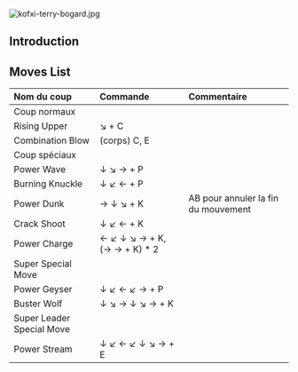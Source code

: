 ![](kofxi-terry-bogard.jpg "kofxi-terry-bogard.jpg")

## Introduction

## Moves List

| Nom du coup               | Commande                      | Commentaire                         |
|:--------------------------|:------------------------------|:------------------------------------|
| Coup normaux              |                               |                                     |
| Rising Upper              | ↘ + C                         |                                     |
| Combination Blow          | (corps) C, E                  |                                     |
| Coup spéciaux             |                               |                                     |
| Power Wave                | ↓ ↘ → + P                     |                                     |
| Burning Knuckle           | ↓ ↙ ← + P                     |                                     |
| Power Dunk                | → ↓ ↘ + K                     | AB pour annuler la fin du mouvement |
| Crack Shoot               | ↓ ↙ ← + K                     |                                     |
| Power Charge              | ← ↙ ↓ ↘ → + K, (→ → + K) \* 2 |                                     |
| Super Special Move        |                               |                                     |
| Power Geyser              | ↓ ↙ ← ↙ → + P                 |                                     |
| Buster Wolf               | ↓ ↘ → ↓ ↘ → + K               |                                     |
| Super Leader Special Move |                               |                                     |
| Power Stream              | ↓ ↙ ← ↙ ↓ ↘ → + E             |                                     |
